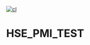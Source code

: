 [![cl](https://github.com/DenisKabanov/HSE_PMI_TEST/actions/workflows/main.yml/badge.svg)](https://github.com/DenisKabanov/HSE_PMI_TEST/actions/workflows/main.yml)

# HSE_PMI_TEST
